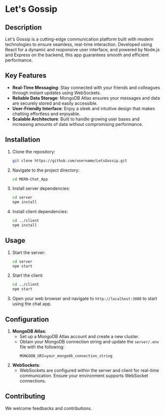 # Let's Gossip

## Description
Let's Gossip is a cutting-edge communication platform built with modern technologies to ensure seamless, real-time interaction. Developed using React for a dynamic and responsive user interface, and powered by Node.js and Express on the backend, this app guarantees smooth and efficient performance.

## Key Features
- **Real-Time Messaging**: Stay connected with your friends and colleagues through instant updates using WebSockets.
- **Reliable Data Storage**: MongoDB Atlas ensures your messages and data are securely stored and easily accessible.
- **User-Friendly Interface**: Enjoy a sleek and intuitive design that makes chatting effortless and enjoyable.
- **Scalable Architecture**: Built to handle growing user bases and increasing amounts of data without compromising performance.

## Installation
1. Clone the repository:
    ```bash
    git clone https://github.com/username/LetsGossip.git
    ```
2. Navigate to the project directory:
    ```bash
    cd MERN-Chat_App
    ```
3. Install server dependencies:
    ```bash
    cd server
    npm install
    ```
4. Install client dependencies:
    ```bash
    cd ../client
    npm install
    ```

## Usage
1. Start the server:
    ```bash
    cd server
    npm start
    ```
2. Start the client:
    ```bash
    cd ../client
    npm start
    ```
3. Open your web browser and navigate to `http://localhost:3000` to start using the chat app.

## Configuration
1. **MongoDB Atlas**:
    - Set up a MongoDB Atlas account and create a new cluster.
    - Obtain your MongoDB connection string and update the `server/.env` file with the following:
        ```plaintext
        MONGODB_URI=your_mongodb_connection_string
        ```
2. **WebSockets**:
    - WebSockets are configured within the server and client for real-time communication. Ensure your environment supports WebSocket connections.

## Contributing
We welcome feedbacks and contributions.


